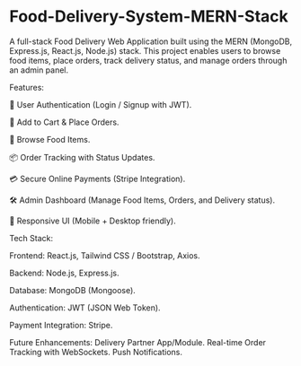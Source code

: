 # Food-Delivery-System-MERN-Stack

A full-stack Food Delivery Web Application built using the MERN (MongoDB, Express.js, React.js, Node.js) stack.
This project enables users to browse food items, place orders, track delivery status, and manage orders through an admin panel.


Features:

👤 User Authentication (Login / Signup with JWT).

🛒 Add to Cart & Place Orders.

🍔 Browse Food Items.

📦 Order Tracking with Status Updates.

💳 Secure Online Payments (Stripe Integration).

🛠️ Admin Dashboard (Manage Food Items, Orders, and Delivery status).

📱 Responsive UI (Mobile + Desktop friendly).


Tech Stack:

Frontend: React.js, Tailwind CSS / Bootstrap, Axios.

Backend: Node.js, Express.js.

Database: MongoDB (Mongoose).

Authentication: JWT (JSON Web Token).

Payment Integration: Stripe.

Future Enhancements:
Delivery Partner App/Module.
Real-time Order Tracking with WebSockets.
Push Notifications.
